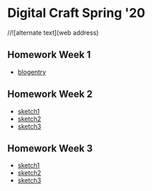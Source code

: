 # Digital Craft Spring '20

//![alternate text](web address)

## Homework Week 1
* [blogentry](https://portfolio.newschool.edu/jamescastro/2020/01/27/week1-hw-openprocessingreflection/)

## Homework Week 2
* [sketch1](https://jameswcastro.github.io/PUFY1225-Digital_Craft/Template/index.html) 
* [sketch2]()
* [sketch3]()

## Homework Week 3
* [sketch1]() 
* [sketch2]()
* [sketch3](https://jameswcastro.github.io/PUFY1225-Digital_Craft/2DMapGenerator/index.html.html)
